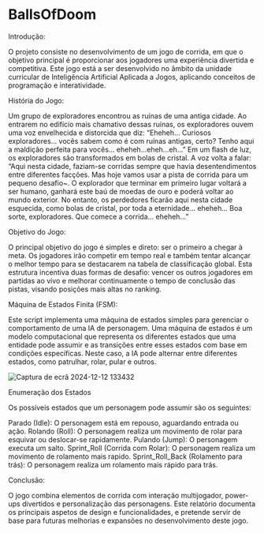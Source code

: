 # BallsOfDoom

Introdução:

  O projeto consiste no desenvolvimento de um jogo de corrida, em que o objetivo principal é proporcionar aos jogadores uma experiência divertida e competitiva. Este jogo está a ser desenvolvido no âmbito da unidade curricular de Inteligência Artificial Aplicada a Jogos, aplicando conceitos de programação e interatividade.


História do Jogo:

  Um grupo de exploradores encontrou as ruínas de uma antiga cidade. Ao entrarem no edifício mais chamativo dessas ruínas, os exploradores ouvem uma voz envelhecida e distorcida que diz:
“Eheheh… Curiosos exploradores… vocês sabem como é com ruínas antigas, certo? Tenho aqui a maldição perfeita para vocês... eheheh...eheh...eh…”
Em um flash de luz, os exploradores são transformados em bolas de cristal. A voz volta a falar: “Aqui nesta cidade, faziam-se corridas sempre que havia desentendimentos entre diferentes facções. Mas hoje vamos usar a pista de corrida para um pequeno desafio~. O explorador que terminar em primeiro lugar voltará a ser humano, ganhará este baú de moedas de ouro e poderá voltar ao mundo exterior. No entanto, os perdedores ficarão aqui nesta cidade esquecida, como bolas de cristal, por toda a eternidade... eheheh… Boa sorte, exploradores. Que comece a corrida… eheheh…”

  Objetivo do Jogo:
  
  O principal objetivo do jogo é simples e direto: ser o primeiro a chegar à meta. Os jogadores irão competir em tempo real e também tentar alcançar o melhor tempo para se destacarem na tabela de classificação global. Esta estrutura incentiva duas formas de desafio: vencer os outros jogadores em partidas ao vivo e melhorar continuamente o tempo de conclusão das pistas, visando posições mais altas no ranking.
  
  Máquina de Estados Finita (FSM): 

  Este script implementa uma máquina de estados simples para gerenciar o comportamento de uma IA de personagem. Uma máquina de estados é um modelo computacional que representa os diferentes estados que uma entidade pode assumir e as transições entre esses estados com base em condições específicas. Neste caso, a IA pode alternar entre diferentes estados, como patrulhar, rolar, pular e outros.


![Captura de ecrã 2024-12-12 133432](https://github.com/user-attachments/assets/f0fa1010-6635-4e24-8fbe-ae77aadc2edb)


  Enumeração dos Estados

Os possíveis estados que um personagem pode assumir são os seguintes:

  Parado (Idle): O personagem está em repouso, aguardando entrada ou ação.
  Rolando (Roll): O personagem realiza um movimento de rolar para esquivar ou deslocar-se rapidamente.
  Pulando (Jump): O personagem executa um salto.
  Sprint_Roll (Corrida com Rolar): O personagem realiza um movimento de rolamento mais rapido.
  Sprint_Roll_Back (Rolamento para trás): O personagem realiza um rolamento mais rápido para trás.

   
Conclusão:

  O jogo combina elementos de corrida com interação multijogador, power-ups divertidos e personalização das personagens. Este relatório documenta os principais aspetos de design e funcionalidades, e pretende servir de base para futuras melhorias e expansões no desenvolvimento deste jogo.

